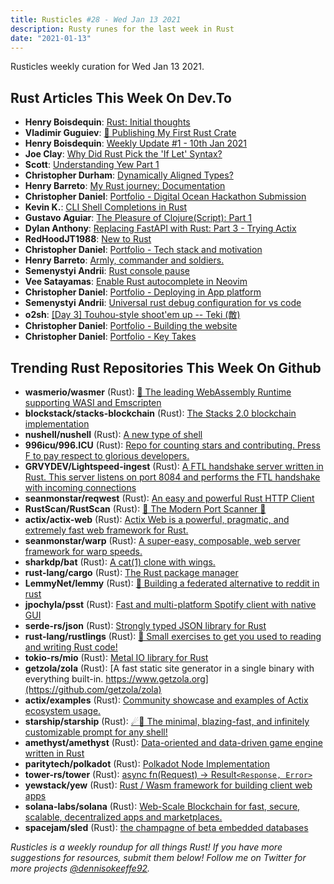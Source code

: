 ```yaml
---
title: Rusticles #28 - Wed Jan 13 2021
description: Rusty runes for the last week in Rust
date: "2021-01-13"
---
```


Rusticles weekly curation for Wed Jan 13 2021.

## Rust Articles This Week On Dev.To

- **Henry Boisdequin**: [Rust: Initial thoughts](https://dev.to/hb/rust-initial-thoughts-4jka)
- **Vladimir Guguiev**: [🦀 Publishing My First Rust Crate](https://dev.to/vovacodes/publishing-my-first-rust-crate-cni)
- **Henry Boisdequin**: [Weekly Update #1 - 10th Jan 2021](https://dev.to/hb/weekly-update-1-10th-jan-2021-304g)
- **Joe Clay**: [Why Did Rust Pick the 'If Let' Syntax?](https://dev.to/17cupsofcoffee/why-did-rust-pick-the-if-let-syntax-bea)
- **Scott**: [Understanding Yew Part 1](https://dev.to/rusty_sys_dev/understanding-yew-part-1-3cfn)
- **Christopher Durham**: [Dynamically Aligned Types?](https://dev.to/cad97/dynamically-aligned-types-360i)
- **Henry Barreto**: [My Rust journey: Documentation](https://dev.to/henrybarreto/my-rust-journey-documentation-52n3)
- **Christopher Daniel**: [Portfolio - Digital Ocean Hackathon Submission](https://dev.to/chris_daniel/portfolio-digital-ocean-hackathon-submission-4h6f)
- **Kevin K.**: [CLI Shell Completions in Rust](https://dev.to/kbknapp/cli-shell-completions-in-rust-37g1)
- **Gustavo Aguiar**: [The Pleasure of Clojure(Script): Part 1](https://dev.to/gustavohoa/the-pleasure-of-clojure-script-part-1-l85)
- **Dylan Anthony**: [Replacing FastAPI with Rust: Part 3 - Trying Actix](https://dev.to/dbanty/replacing-fastapi-with-rust-part-3-trying-actix-32lp)
- **RedHoodJT1988**: [New to Rust](https://dev.to/redhoodjt1988/new-to-rust-12pj)
- **Christopher Daniel**: [Portfolio - Tech stack and motivation](https://dev.to/chris_daniel/portfolio-tech-stack-and-motivation-44j9)
- **Henry Barreto**: [Armly, commander and soldiers.](https://dev.to/henrybarreto/armly-commander-and-soldiers-265i)
- **Semenystyi Andrii**: [Rust console pause](https://dev.to/meowster/rust-console-pause-29mj)
- **Vee Satayamas**: [Enable Rust autocomplete in Neovim](https://dev.to/veer66/enable-rust-autocomplete-in-neovim-j3o)
- **Christopher Daniel**: [Portfolio - Deploying in App platform](https://dev.to/chris_daniel/portfolio-deploying-in-app-platform-3m0m)
- **Semenystyi Andrii**: [Universal rust debug configuration for vs code](https://dev.to/meowster/universal-rust-debug-configuration-for-vs-code-17cg)
- **o2sh**: [[Day 3] Touhou-style shoot'em up -- Teki (敵)](https://dev.to/o2sh/day-3-touhou-style-shoot-em-up-teki-2e39)
- **Christopher Daniel**: [Portfolio - Building the website](https://dev.to/chris_daniel/portfolio-building-the-website-ml0)
- **Christopher Daniel**: [Portfolio - Key Takes](https://dev.to/chris_daniel/portfolio-key-takes-1lkk)

## Trending Rust Repositories This Week On Github

- **wasmerio/wasmer** (Rust): [🚀 The leading WebAssembly Runtime supporting WASI and Emscripten](https://github.com/wasmerio/wasmer)
- **blockstack/stacks-blockchain** (Rust): [The Stacks 2.0 blockchain implementation](https://github.com/blockstack/stacks-blockchain)
- **nushell/nushell** (Rust): [A new type of shell](https://github.com/nushell/nushell)
- **996icu/996.ICU** (Rust): [Repo for counting stars and contributing. Press F to pay respect to glorious developers.](https://github.com/996icu/996.ICU)
- **GRVYDEV/Lightspeed-ingest** (Rust): [A FTL handshake server written in Rust. This server listens on port 8084 and performs the FTL handshake with incoming connections](https://github.com/GRVYDEV/Lightspeed-ingest)
- **seanmonstar/reqwest** (Rust): [An easy and powerful Rust HTTP Client](https://github.com/seanmonstar/reqwest)
- **RustScan/RustScan** (Rust): [🤖 The Modern Port Scanner 🤖](https://github.com/RustScan/RustScan)
- **actix/actix-web** (Rust): [Actix Web is a powerful, pragmatic, and extremely fast web framework for Rust.](https://github.com/actix/actix-web)
- **seanmonstar/warp** (Rust): [A super-easy, composable, web server framework for warp speeds.](https://github.com/seanmonstar/warp)
- **sharkdp/bat** (Rust): [A cat(1) clone with wings.](https://github.com/sharkdp/bat)
- **rust-lang/cargo** (Rust): [The Rust package manager](https://github.com/rust-lang/cargo)
- **LemmyNet/lemmy** (Rust): [🐀 Building a federated alternative to reddit in rust](https://github.com/LemmyNet/lemmy)
- **jpochyla/psst** (Rust): [Fast and multi-platform Spotify client with native GUI](https://github.com/jpochyla/psst)
- **serde-rs/json** (Rust): [Strongly typed JSON library for Rust](https://github.com/serde-rs/json)
- **rust-lang/rustlings** (Rust): [🦀 Small exercises to get you used to reading and writing Rust code!](https://github.com/rust-lang/rustlings)
- **tokio-rs/mio** (Rust): [Metal IO library for Rust](https://github.com/tokio-rs/mio)
- **getzola/zola** (Rust): [A fast static site generator in a single binary with everything built-in. https://www.getzola.org](https://github.com/getzola/zola)
- **actix/examples** (Rust): [Community showcase and examples of Actix ecosystem usage.](https://github.com/actix/examples)
- **starship/starship** (Rust): [☄🌌️ The minimal, blazing-fast, and infinitely customizable prompt for any shell!](https://github.com/starship/starship)
- **amethyst/amethyst** (Rust): [Data-oriented and data-driven game engine written in Rust](https://github.com/amethyst/amethyst)
- **paritytech/polkadot** (Rust): [Polkadot Node Implementation](https://github.com/paritytech/polkadot)
- **tower-rs/tower** (Rust): [async fn(Request) -> Result`<Response, Error>`](https://github.com/tower-rs/tower)
- **yewstack/yew** (Rust): [Rust / Wasm framework for building client web apps](https://github.com/yewstack/yew)
- **solana-labs/solana** (Rust): [Web-Scale Blockchain for fast, secure, scalable, decentralized apps and marketplaces.](https://github.com/solana-labs/solana)
- **spacejam/sled** (Rust): [the champagne of beta embedded databases](https://github.com/spacejam/sled)

_Rusticles is a weekly roundup for all things Rust! If you have more suggestions for resources, submit them below! Follow me on Twitter for more projects [@dennisokeeffe92](https://twitter.com/dennisokeeffe92)._